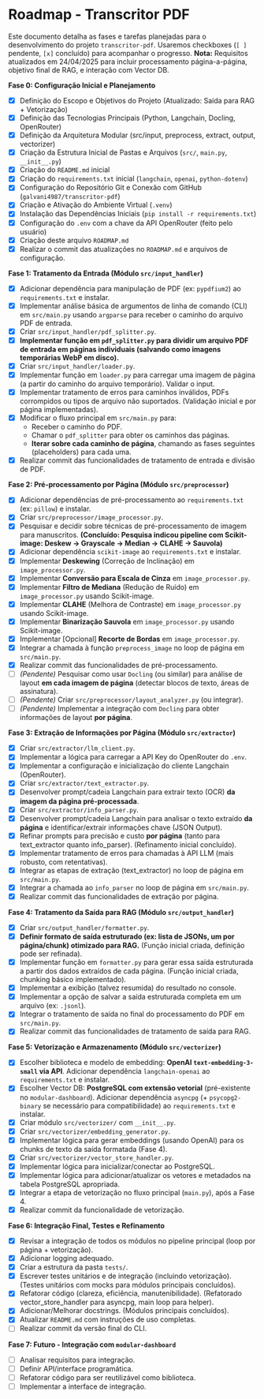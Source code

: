 # Roadmap - Transcritor PDF

Este documento detalha as fases e tarefas planejadas para o desenvolvimento do projeto `transcritor-pdf`. Usaremos checkboxes (`[ ]` pendente, `[x]` concluído) para acompanhar o progresso. **Nota:** Requisitos atualizados em 24/04/2025 para incluir processamento página-a-página, objetivo final de RAG, e interação com Vector DB.

**Fase 0: Configuração Inicial e Planejamento**

* [x] Definição do Escopo e Objetivos do Projeto (Atualizado: Saída para RAG + Vetorização)
* [x] Definição das Tecnologias Principais (Python, Langchain, Docling, OpenRouter)
* [x] Definição da Arquitetura Modular (src/input, preprocess, extract, output, vectorizer)
* [x] Criação da Estrutura Inicial de Pastas e Arquivos (`src/`, `main.py`, `__init__.py`)
* [x] Criação do `README.md` inicial
* [x] Criação do `requirements.txt` inicial (`langchain`, `openai`, `python-dotenv`)
* [x] Configuração do Repositório Git e Conexão com GitHub (`galvani4987/transcritor-pdf`)
* [x] Criação e Ativação do Ambiente Virtual (`.venv`)
* [x] Instalação das Dependências Iniciais (`pip install -r requirements.txt`)
* [x] Configuração do `.env` com a chave da API OpenRouter (feito pelo usuário)
* [x] Criação deste arquivo `ROADMAP.md`
* [x] Realizar o commit das atualizações no `ROADMAP.md` e arquivos de configuração.

**Fase 1: Tratamento da Entrada (Módulo `src/input_handler`)**

* [x] Adicionar dependência para manipulação de PDF (ex: `pypdfium2`) ao `requirements.txt` e instalar.
* [x] Implementar análise básica de argumentos de linha de comando (CLI) em `src/main.py` usando `argparse` para receber o caminho do arquivo PDF de entrada.
* [x] Criar `src/input_handler/pdf_splitter.py`.
* [x] **Implementar função em `pdf_splitter.py` para dividir um arquivo PDF de entrada em páginas individuais (salvando como imagens temporárias WebP em disco).**
* [x] Criar `src/input_handler/loader.py`.
* [x] Implementar função em `loader.py` para carregar uma imagem de página (a partir do caminho do arquivo temporário). Validar o input.
* [x] Implementar tratamento de erros para caminhos inválidos, PDFs corrompidos ou tipos de arquivo não suportados. (Validação inicial e por página implementadas).
* [x] Modificar o fluxo principal em `src/main.py` para:
    * Receber o caminho do PDF.
    * Chamar o `pdf_splitter` para obter os caminhos das páginas.
    * **Iterar sobre cada caminho de página**, chamando as fases seguintes (placeholders) para cada uma.
* [x] Realizar commit das funcionalidades de tratamento de entrada e divisão de PDF.

**Fase 2: Pré-processamento por Página (Módulo `src/preprocessor`)**

* [x] Adicionar dependências de pré-processamento ao `requirements.txt` (ex: `pillow`) e instalar.
* [x] Criar `src/preprocessor/image_processor.py`.
* [x] Pesquisar e decidir sobre técnicas de pré-processamento de imagem para manuscritos. **(Concluído: Pesquisa indicou pipeline com Scikit-image: Deskew -> Grayscale -> Median -> CLAHE -> Sauvola)**
* [x] Adicionar dependência `scikit-image` ao `requirements.txt` e instalar.
* [x] Implementar **Deskewing** (Correção de Inclinação) em `image_processor.py`.
* [x] Implementar **Conversão para Escala de Cinza** em `image_processor.py`.
* [x] Implementar **Filtro de Mediana** (Redução de Ruído) em `image_processor.py` usando Scikit-image.
* [x] Implementar **CLAHE** (Melhora de Contraste) em `image_processor.py` usando Scikit-image.
* [x] Implementar **Binarização Sauvola** em `image_processor.py` usando Scikit-image.
* [x] Implementar [Opcional] **Recorte de Bordas** em `image_processor.py`.
* [x] Integrar a chamada à função `preprocess_image` no loop de página em `src/main.py`.
* [x] Realizar commit das funcionalidades de pré-processamento.
* [ ] _(Pendente)_ Pesquisar como usar `Docling` (ou similar) para análise de layout **em cada imagem de página** (detectar blocos de texto, áreas de assinatura).
* [ ] _(Pendente)_ Criar `src/preprocessor/layout_analyzer.py` (ou integrar).
* [ ] _(Pendente)_ Implementar a integração com `Docling` para obter informações de layout **por página**.

**Fase 3: Extração de Informações por Página (Módulo `src/extractor`)**

* [x] Criar `src/extractor/llm_client.py`.
* [x] Implementar a lógica para carregar a API Key do OpenRouter do `.env`.
* [x] Implementar a configuração e inicialização do cliente Langchain (OpenRouter).
* [x] Criar `src/extractor/text_extractor.py`.
* [x] Desenvolver prompt/cadeia Langchain para extrair texto (OCR) **da imagem da página pré-processada**.
* [x] Criar `src/extractor/info_parser.py`.
* [x] Desenvolver prompt/cadeia Langchain para analisar o texto extraído **da página** e identificar/extrair informações chave (JSON Output).
* [x] Refinar prompts para precisão e custo **por página** (tanto para text_extractor quanto info_parser). (Refinamento inicial concluído).
* [x] Implementar tratamento de erros para chamadas à API LLM (mais robusto, com retentativas).
* [x] Integrar as etapas de extração (text_extractor) no loop de página em `src/main.py`.
* [x] Integrar a chamada ao `info_parser` no loop de página em `src/main.py`.
* [x] Realizar commit das funcionalidades de extração por página.

**Fase 4: Tratamento da Saída para RAG (Módulo `src/output_handler`)**

* [x] Criar `src/output_handler/formatter.py`.
* [x] **Definir formato de saída estruturado (ex: lista de JSONs, um por página/chunk) otimizado para RAG.** (Função inicial criada, definição pode ser refinada).
* [x] Implementar função em `formatter.py` para gerar essa saída estruturada a partir dos dados extraídos de cada página. (Função inicial criada, chunking básico implementado).
* [x] Implementar a exibição (talvez resumida) do resultado no console.
* [x] Implementar a opção de salvar a saída estruturada completa em um arquivo (ex: `.jsonl`).
* [x] Integrar o tratamento de saída no final do processamento do PDF em `src/main.py`.
* [x] Realizar commit das funcionalidades de tratamento de saída para RAG.

**Fase 5: Vetorização e Armazenamento (Módulo `src/vectorizer`)**

* [x] Escolher biblioteca e modelo de embedding: **OpenAI `text-embedding-3-small` via API**. Adicionar dependência `langchain-openai` ao `requirements.txt` e instalar.
* [x] Escolher Vector DB: **PostgreSQL com extensão vetorial** (pré-existente no `modular-dashboard`). Adicionar dependência `asyncpg` (+ `psycopg2-binary` se necessário para compatibilidade) ao `requirements.txt` e instalar.
* [x] Criar módulo `src/vectorizer/` com `__init__.py`.
* [x] Criar `src/vectorizer/embedding_generator.py`.
* [x] Implementar lógica para gerar embeddings (usando OpenAI) para os chunks de texto da saída formatada (Fase 4).
* [x] Criar `src/vectorizer/vector_store_handler.py`.
* [x] Implementar lógica para inicializar/conectar ao PostgreSQL.
* [x] Implementar lógica para adicionar/atualizar os vetores e metadados na tabela PostgreSQL apropriada.
* [x] Integrar a etapa de vetorização no fluxo principal (`main.py`), após a Fase 4.
* [x] Realizar commit da funcionalidade de vetorização.

**Fase 6: Integração Final, Testes e Refinamento**

* [x] Revisar a integração de todos os módulos no pipeline principal (loop por página + vetorização).
* [x] Adicionar logging adequado.
* [x] Criar a estrutura da pasta `tests/`.
* [x] Escrever testes unitários e de integração (incluindo vetorização). (Testes unitários com mocks para módulos principais concluídos).
* [x] Refatorar código (clareza, eficiência, manutenibilidade). (Refatorado vector_store_handler para asyncpg, main loop para helper).
* [x] Adicionar/Melhorar docstrings. (Módulos principais concluídos).
* [x] Atualizar `README.md` com instruções de uso completas.
* [ ] Realizar commit da versão final do CLI.

**Fase 7: Futuro - Integração com `modular-dashboard`**

* [ ] Analisar requisitos para integração.
* [ ] Definir API/interface programática.
* [ ] Refatorar código para ser reutilizável como biblioteca.
* [ ] Implementar a interface de integração.